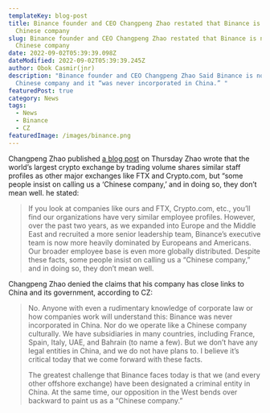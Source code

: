 ```yaml
---
templateKey: blog-post
title: Binance founder and CEO Changpeng Zhao restated that Binance is not a
  Chinese company
slug: Binance founder and CEO Changpeng Zhao restated that Binance is not a
  Chinese company
date: 2022-09-02T05:39:39.098Z
dateModified: 2022-09-02T05:39:39.245Z
author: Obok Casmir(jnr)
description: "Binance founder and CEO Changpeng Zhao Said Binance is not a
  Chinese company and it “was never incorporated in China.” "
featuredPost: true
category: News
tags:
  - News
  - Binance
  - CZ
featuredImage: /images/binance.png
---
```

Changpeng Zhao published [a blog post](https://www.binance.com/en/blog/from-cz/who-is-guanying-chen-and-is-binance-a-chinese-company-2386330931319516973) on Thursday  Zhao wrote that the world’s largest crypto exchange by trading volume shares similar staff profiles as other major exchanges like FTX and Crypto.com, but “some people insist on calling us a ‘Chinese company,’ and in doing so, they don’t mean well. he stated:

> If you look at companies like ours and FTX, Crypto.com, etc., you’ll find our organizations have very similar employee profiles. However, over the past two years, as we expanded into Europe and the Middle East and recruited a more senior leadership team, Binance’s executive team is now more heavily dominated by Europeans and Americans. Our broader employee base is even more globally distributed. Despite these facts, some people insist on calling us a “Chinese company,” and in doing so, they don’t mean well.

Changpeng Zhao denied the claims that his company has close links to China and its government, according to CZ:

> No. Anyone with even a rudimentary knowledge of corporate law or how companies work will understand this: Binance was never incorporated in China. Nor do we operate like a Chinese company culturally. We have subsidiaries in many countries, including France, Spain, Italy, UAE, and Bahrain (to name a few). But we don’t have any legal entities in China, and we do not have plans to. I believe it’s critical today that we come forward with these facts. 
>
> The greatest challenge that Binance faces today is that we (and every other offshore exchange) have been designated a criminal entity in China. At the same time, our opposition in the West bends over backward to paint us as a “Chinese company.”